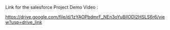 Link for the salesforce Project Demo Video :

https://drive.google.com/file/d/1zYAOPbdmrF_NEn3oYuBiIODl2HSLS6r6/view?usp=drive_link

